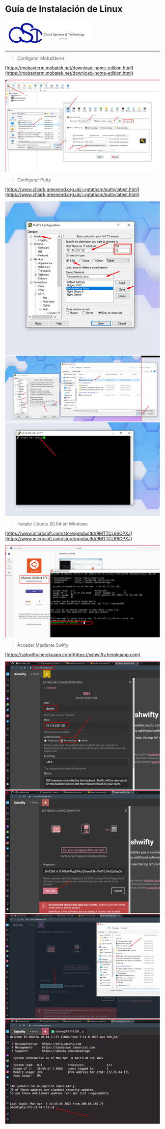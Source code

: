 # Guía de Instalación de Linux

[![CST Logo](./figuras/logo.png)](https://cloud-systems-technology.com.mx)

---

> Configurar MobaXterm

[https://mobaxterm.mobatek.net/download-home-edition.html](https://mobaxterm.mobatek.net/download-home-edition.html)

![A1.1](./figuras/A1.1.png)

> Configurar Putty

[https://www.chiark.greenend.org.uk/~sgtatham/putty/latest.html](https://www.chiark.greenend.org.uk/~sgtatham/putty/latest.html)

![A1.2](./figuras/A1.2.png)
![A1.3](./figuras/A1.3.png)
![A1.4](./figuras/A1.4.png)

> Instalar Ubuntu 20.04 en Windows

[https://www.microsoft.com/store/productId/9MTTCL66CPXJ](https://www.microsoft.com/store/productId/9MTTCL66CPXJ)

![A1.5](./figuras/A1.5.png)

> Acceder Mediante Swifty

[https://sshwifty.herokuapp.com](https://sshwifty.herokuapp.com)

![A1.6](./figuras/A1.6.png)
![A1.7](./figuras/A1.7.png)
![A1.8](./figuras/A1.8.png)
![A1.9](./figuras/A1.9.png)
